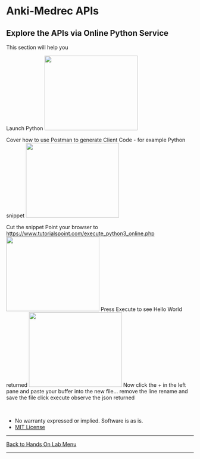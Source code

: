 # Anki-Medrec APIs


## Explore the APIs via Online Python Service

This section will help you 

Launch Python
 <img src="../assets/img/handsonlabs/postman1.PNG" width="250" height="200">

Cover how to use Postman to generate Client Code - for example Python snippet 
 <img src="../assets/img/handsonlabs/postman2.PNG" width="250" height="200">

Cut the snippet 
Point your browser to https://www.tutorialspoint.com/execute_python3_online.php
 <img src="../assets/img/handsonlabs/pythoneditor1.PNG" width="250" height="200">
Press Execute to see Hello World returned
 <img src="../assets/img/handsonlabs/pythoneditor1.PNG" width="250" height="200">
Now click the + in the left pane and paste your buffer into the new file... 
remove the line 
rename and save the file
click execute
observe the json returned

<br>

* No warranty expressed or implied.  Software is as is.
* [MIT License](http://www.opensource.org/licenses/mit-license.html)

<hr />
<a href="handsonlabs" class="btn" >Back to Hands On Lab Menu</a>
<hr />

